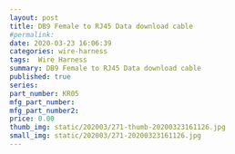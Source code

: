 ```yaml
---
layout: post
title: DB9 Female to RJ45 Data download cable
#permalink: 
date: 2020-03-23 16:06:39
categories: wire-harness
tags:  Wire Harness
summary: DB9 Female to RJ45 Data download cable
published: true 
series: 
part_number: KR05
mfg_part_number: 
mfg_part_number2: 
price: 0.00
thumb_img: static/202003/271-thumb-20200323161126.jpg
small_img: static/202003/271-20200323161126.jpg
---
```



